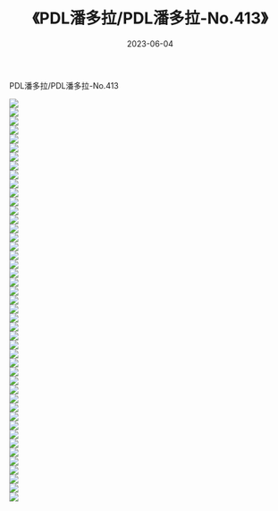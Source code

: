 ﻿---
layout: post
title:  《PDL潘多拉/PDL潘多拉-No.413》
date:   2023-06-04
img: http://pic.660000.xyz/1:/网络美图/2021/PDL潘多拉/PDL潘多拉-No.413/000.jpg
categories: [美女, 清纯, 唯美]
---

PDL潘多拉/PDL潘多拉-No.413

 ![](http://pic.660000.xyz/1:/网络美图/2021/PDL潘多拉/PDL潘多拉-No.413/001.jpg) <br>![](http://pic.660000.xyz/1:/网络美图/2021/PDL潘多拉/PDL潘多拉-No.413/002.jpg) <br>![](http://pic.660000.xyz/1:/网络美图/2021/PDL潘多拉/PDL潘多拉-No.413/003.jpg) <br>![](http://pic.660000.xyz/1:/网络美图/2021/PDL潘多拉/PDL潘多拉-No.413/004.jpg) <br>![](http://pic.660000.xyz/1:/网络美图/2021/PDL潘多拉/PDL潘多拉-No.413/005.jpg) <br>![](http://pic.660000.xyz/1:/网络美图/2021/PDL潘多拉/PDL潘多拉-No.413/006.jpg) <br>![](http://pic.660000.xyz/1:/网络美图/2021/PDL潘多拉/PDL潘多拉-No.413/007.jpg) <br>![](http://pic.660000.xyz/1:/网络美图/2021/PDL潘多拉/PDL潘多拉-No.413/008.jpg) <br>![](http://pic.660000.xyz/1:/网络美图/2021/PDL潘多拉/PDL潘多拉-No.413/009.jpg) <br>![](http://pic.660000.xyz/1:/网络美图/2021/PDL潘多拉/PDL潘多拉-No.413/010.jpg) <br>![](http://pic.660000.xyz/1:/网络美图/2021/PDL潘多拉/PDL潘多拉-No.413/011.jpg) <br>![](http://pic.660000.xyz/1:/网络美图/2021/PDL潘多拉/PDL潘多拉-No.413/012.jpg) <br>![](http://pic.660000.xyz/1:/网络美图/2021/PDL潘多拉/PDL潘多拉-No.413/013.jpg) <br>![](http://pic.660000.xyz/1:/网络美图/2021/PDL潘多拉/PDL潘多拉-No.413/014.jpg) <br>![](http://pic.660000.xyz/1:/网络美图/2021/PDL潘多拉/PDL潘多拉-No.413/015.jpg) <br>![](http://pic.660000.xyz/1:/网络美图/2021/PDL潘多拉/PDL潘多拉-No.413/016.jpg) <br>![](http://pic.660000.xyz/1:/网络美图/2021/PDL潘多拉/PDL潘多拉-No.413/017.jpg) <br>![](http://pic.660000.xyz/1:/网络美图/2021/PDL潘多拉/PDL潘多拉-No.413/018.jpg) <br>![](http://pic.660000.xyz/1:/网络美图/2021/PDL潘多拉/PDL潘多拉-No.413/019.jpg) <br>![](http://pic.660000.xyz/1:/网络美图/2021/PDL潘多拉/PDL潘多拉-No.413/020.jpg) <br>![](http://pic.660000.xyz/1:/网络美图/2021/PDL潘多拉/PDL潘多拉-No.413/021.jpg) <br>![](http://pic.660000.xyz/1:/网络美图/2021/PDL潘多拉/PDL潘多拉-No.413/022.jpg) <br>![](http://pic.660000.xyz/1:/网络美图/2021/PDL潘多拉/PDL潘多拉-No.413/023.jpg) <br>![](http://pic.660000.xyz/1:/网络美图/2021/PDL潘多拉/PDL潘多拉-No.413/024.jpg) <br>![](http://pic.660000.xyz/1:/网络美图/2021/PDL潘多拉/PDL潘多拉-No.413/025.jpg) <br>![](http://pic.660000.xyz/1:/网络美图/2021/PDL潘多拉/PDL潘多拉-No.413/026.jpg) <br>![](http://pic.660000.xyz/1:/网络美图/2021/PDL潘多拉/PDL潘多拉-No.413/027.jpg) <br>![](http://pic.660000.xyz/1:/网络美图/2021/PDL潘多拉/PDL潘多拉-No.413/028.jpg) <br>![](http://pic.660000.xyz/1:/网络美图/2021/PDL潘多拉/PDL潘多拉-No.413/029.jpg) <br>![](http://pic.660000.xyz/1:/网络美图/2021/PDL潘多拉/PDL潘多拉-No.413/030.jpg) <br>![](http://pic.660000.xyz/1:/网络美图/2021/PDL潘多拉/PDL潘多拉-No.413/031.jpg) <br>![](http://pic.660000.xyz/1:/网络美图/2021/PDL潘多拉/PDL潘多拉-No.413/032.jpg) <br>![](http://pic.660000.xyz/1:/网络美图/2021/PDL潘多拉/PDL潘多拉-No.413/033.jpg) <br>![](http://pic.660000.xyz/1:/网络美图/2021/PDL潘多拉/PDL潘多拉-No.413/034.jpg) <br>![](http://pic.660000.xyz/1:/网络美图/2021/PDL潘多拉/PDL潘多拉-No.413/035.jpg) <br>![](http://pic.660000.xyz/1:/网络美图/2021/PDL潘多拉/PDL潘多拉-No.413/036.jpg) <br>![](http://pic.660000.xyz/1:/网络美图/2021/PDL潘多拉/PDL潘多拉-No.413/037.jpg) <br>![](http://pic.660000.xyz/1:/网络美图/2021/PDL潘多拉/PDL潘多拉-No.413/038.jpg) <br>![](http://pic.660000.xyz/1:/网络美图/2021/PDL潘多拉/PDL潘多拉-No.413/039.jpg) <br>![](http://pic.660000.xyz/1:/网络美图/2021/PDL潘多拉/PDL潘多拉-No.413/040.jpg) <br>![](http://pic.660000.xyz/1:/网络美图/2021/PDL潘多拉/PDL潘多拉-No.413/041.jpg) <br>![](http://pic.660000.xyz/1:/网络美图/2021/PDL潘多拉/PDL潘多拉-No.413/042.jpg) <br>![](http://pic.660000.xyz/1:/网络美图/2021/PDL潘多拉/PDL潘多拉-No.413/043.jpg) <br>![](http://pic.660000.xyz/1:/网络美图/2021/PDL潘多拉/PDL潘多拉-No.413/044.jpg) <br>![](http://pic.660000.xyz/1:/网络美图/2021/PDL潘多拉/PDL潘多拉-No.413/045.jpg) <br>